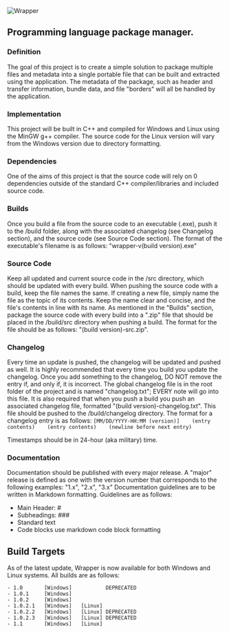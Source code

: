 <img src="https://github.com/Sergix7440/Wrapper/blob/master/wrapper.png?raw=true" alt="Wrapper"/>

## Programming language package manager.

### Definition
The goal of this project is to create a simple solution to package multiple files and metadata into a single portable file that can be built and extracted using the application.
The metadata of the package, such as header and transfer information, bundle data, and file "borders" will all be handled by the application.

### Implementation
This project will be built in C++ and compiled for Windows and Linux using the MinGW g++ compiler. The source code for the Linux version will vary from the Windows version due to directory formatting.

### Dependencies
One of the aims of this project is that the source code will rely on 0 dependencies outside of the standard C++ compiler/libraries and included source code.

### Builds
Once you build a file from the source code to an executable (.exe), push it to the /build folder, along with the associated changelog (see Changelog section), and the source code (see Source Code section).
The format of the executable's filename is as follows: "wrapper-v(build version).exe"

### Source Code
Keep all updated and current source code in the /src directory, which should be updated with every build.
When pushing the source code with a build, keep the file names the same. If creating a new file, simply name the file as the topic of its contents. Keep the name clear and concise, and the file's contents in line with its name.
As mentioned in the "Builds" section, package the source code with every build into a ".zip" file that should be placed in the /build/src directory when pushing a build.
The format for the file should be as follows: "(build version)-src.zip".

### Changelog
Every time an update is pushed, the changelog will be updated and pushed as well.
It is highly recommended that every time you build you update the changelog. Once you add something to the changelog, DO NOT remove the entry if, and only if, it is incorrect.
The global changelog file is in the root folder of the project and is named "changelog.txt"; EVERY note will go into this file. It is also required that when you push a build you push an associated changelog file, formatted "(build version)-changelog.txt". This file should be pushed to the /build/changelog directory.
The format for a changelog entry is as follows:
`
[MM/DD/YYYY-HH:MM (version)]   
(entry contents)   
(entry contents)   
(newline before next entry)   
`

Timestamps should be in 24-hour (aka military) time.

### Documentation
Documentation should be published with every major release.
A "major" release is defined as one with the version number that corresponds to the following examples: "1.x", "2.x", "3.x"
Documentation guidelines are to be written in Markdown formatting. Guidelines are as follows:

- Main Header: \#
- Subheadings: \#\#\#
- Standard text
- Code blocks use markdown code block formatting

## Build Targets
As of the latest update, Wrapper is now available for both Windows and Linux systems. All builds are as follows:

    - 1.0       [Windows]           DEPRECATED
    - 1.0.1     [Windows]
    - 1.0.2     [Windows]
    - 1.0.2.1   [Windows]   [Linux]
    - 1.0.2.2   [Windows]   [Linux] DEPRECATED
    - 1.0.2.3   [Windows]   [Linux] DEPRECATED
    - 1.1       [Windows]   [Linux] 
